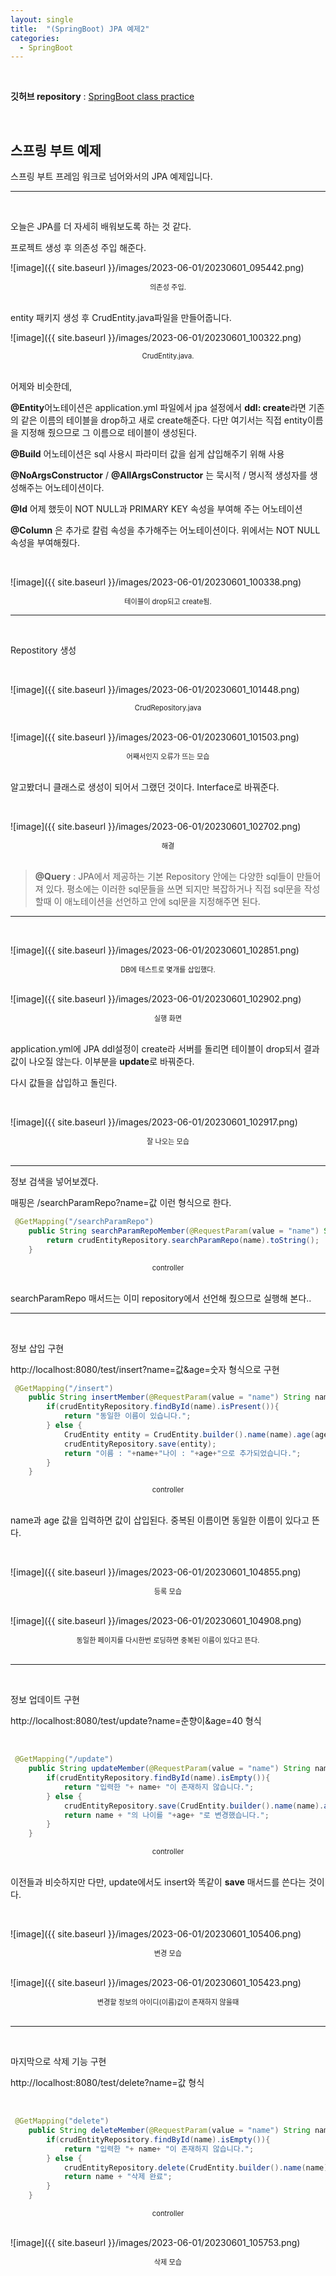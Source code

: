 ```yaml
---
layout: single
title:  "(SpringBoot) JPA 예제2"
categories:
  - SpringBoot
---
```


<br>

**깃허브 repository** : [SpringBoot class practice](https://github.com/Molban2J/SpringBootPractice.git "github")

<br>

## 스프링 부트 예제

스프링 부트 프레임 워크로 넘어와서의 JPA 예제입니다.

---

<br>

오늘은 JPA를 더 자세히 배워보도록 하는 것 같다.

프로젝트 생성 후 의존성 주입 해준다.

![image]({{ site.baseurl }}/images/2023-06-01/20230601_095442.png)

<div style="text-align:center; font-size:0.8em;">의존성 주입.</div>

<br>

entity 패키지 생성 후 CrudEntity.java파일을 만들어줍니다.

![image]({{ site.baseurl }}/images/2023-06-01/20230601_100322.png)

<div style="text-align:center; font-size:0.8em;">CrudEntity.java.</div>

<br>

어제와 비슷한데,

 **@Entity**어노테이션은 application.yml 파일에서 jpa 설정에서 **ddl: create**라면 기존의 같은 이름의 테이블을 drop하고 새로 create해준다. 다만 여기서는 직접 entity이름을 지정해 줬으므로 그 이름으로 테이블이 생성된다.

**@Build** 어노테이션은 sql 사용시 파라미터 값을 쉽게 삽입해주기 위해 사용

**@NoArgsConstructor** / **@AllArgsConstructor** 는 묵시적 / 명시적 생성자를 생성해주는 어노테이션이다.

**@Id** 어제 했듯이 NOT NULL과 PRIMARY KEY 속성을 부여해 주는 어노테이션

**@Column** 은 추가로 칼럼 속성을 추가해주는 어노테이션이다. 위에서는 NOT NULL 속성을 부여해줬다.

<br>

![image]({{ site.baseurl }}/images/2023-06-01/20230601_100338.png)

<div style="text-align:center; font-size:0.8em;">테이블이 drop되고 create됨.</div>

---

<br>

Repostitory 생성


<br>

![image]({{ site.baseurl }}/images/2023-06-01/20230601_101448.png)

<div style="text-align:center; font-size:0.8em;">CrudRepository.java</div>

<br>

![image]({{ site.baseurl }}/images/2023-06-01/20230601_101503.png)

<div style="text-align:center; font-size:0.8em;">어째서인지 오류가 뜨는 모습</div>

<br>

알고봤더니 클래스로 생성이 되어서 그랬던 것이다. Interface로 바꿔준다.


<br>

![image]({{ site.baseurl }}/images/2023-06-01/20230601_102702.png)

<div style="text-align:center; font-size:0.8em;">해결</div>

<br>

> **@Query** : JPA에서 제공하는 기본 Repository 안에는 다양한 sql들이 만들어져 있다. 평소에는 이러한 sql문들을 쓰면 되지만 복잡하거나 직접 sql문을 작성할때 이 애노테이션을 선언하고 안에 sql문을 지정해주면 된다.

---

<br>

![image]({{ site.baseurl }}/images/2023-06-01/20230601_102851.png)

<div style="text-align:center; font-size:0.8em;">DB에 테스트로 몇개를 삽입했다.</div>

<br>

![image]({{ site.baseurl }}/images/2023-06-01/20230601_102902.png)

<div style="text-align:center; font-size:0.8em;">실행 화면</div>

<br>

 application.yml에 JPA ddl설정이 create라 서버를 돌리면 테이블이 drop되서 결과 값이 나오질 않는다. 이부분을 **update**로 바꿔준다.

 다시 값들을 삽입하고 돌린다.

 <br>

![image]({{ site.baseurl }}/images/2023-06-01/20230601_102917.png)

<div style="text-align:center; font-size:0.8em;">잘 나오는 모습</div>

<br>

---

정보 검색을 넣어보겠다.

매핑은 /searchParamRepo?name=값 이런 형식으로 한다.

```java
 @GetMapping("/searchParamRepo")
    public String searchParamRepoMember(@RequestParam(value = "name") String name){
        return crudEntityRepository.searchParamRepo(name).toString();
    }
```

<div style="text-align:center; font-size:0.8em;">controller</div>

<br>

searchParamRepo 매서드는 이미 repository에서 선언해 줬으므로 실행해 본다..


---

<br>

정보 삽입 구현

 http://localhost:8080/test/insert?name=값&age=숫자 형식으로 구현

```java
 @GetMapping("/insert")
    public String insertMember(@RequestParam(value = "name") String name, @RequestParam(value = "age") int age){
        if(crudEntityRepository.findById(name).isPresent()){
            return "동일한 이름이 있습니다.";
        } else {
            CrudEntity entity = CrudEntity.builder().name(name).age(age).build();
            crudEntityRepository.save(entity);
            return "이름 : "+name+"나이 : "+age+"으로 추가되었습니다.";
        }
    }
```

<div style="text-align:center; font-size:0.8em;">controller</div>

<br>

name과 age 값을 입력하면 값이 삽입된다. 중복된 이름이면 동일한 이름이 있다고 뜬다.

<br>

![image]({{ site.baseurl }}/images/2023-06-01/20230601_104855.png)

<div style="text-align:center; font-size:0.8em;">등록 모습</div>

<br>

![image]({{ site.baseurl }}/images/2023-06-01/20230601_104908.png)

<div style="text-align:center; font-size:0.8em;">동일한 페이지를 다시한번 로딩하면 중복된 이름이 있다고 뜬다.</div>

<br>

---

<br>

정보 업데이트 구현

 http://localhost:8080/test/update?name=춘향이&age=40 형식

 <br>

```java
 @GetMapping("/update")
    public String updateMember(@RequestParam(value = "name") String name, @RequestParam(value = "age") int age){
        if(crudEntityRepository.findById(name).isEmpty()){
            return "입력한 "+ name+ "이 존재하지 않습니다.";
        } else {
            crudEntityRepository.save(CrudEntity.builder().name(name).age(age).build());
            return name + "의 나이를 "+age+ "로 변경했습니다.";
        }
    }
```

<div style="text-align:center; font-size:0.8em;">controller</div>

<br>

이전들과 비슷하지만 다만, update에서도 insert와 똑같이 **save** 매서드를 쓴다는 것이다.

<br>

![image]({{ site.baseurl }}/images/2023-06-01/20230601_105406.png)

<div style="text-align:center; font-size:0.8em;">변경 모습</div>

<br>

![image]({{ site.baseurl }}/images/2023-06-01/20230601_105423.png)

<div style="text-align:center; font-size:0.8em;">변경할 정보의 아이디(이름)값이 존재하지 않을때</div>

<br>

---

<br>

마지막으로 삭제 기능 구현

http://localhost:8080/test/delete?name=값 형식

<br>

```java
 @GetMapping("delete")
    public String deleteMember(@RequestParam(value = "name") String name){
        if(crudEntityRepository.findById(name).isEmpty()){
            return "입력한 "+ name+ "이 존재하지 않습니다.";
        } else {
            crudEntityRepository.delete(CrudEntity.builder().name(name).build());
            return name + "삭제 완료";
        }
    }
```

<div style="text-align:center; font-size:0.8em;">controller</div>

<br>

![image]({{ site.baseurl }}/images/2023-06-01/20230601_105753.png)

<div style="text-align:center; font-size:0.8em;">삭제 모습</div>

<br>